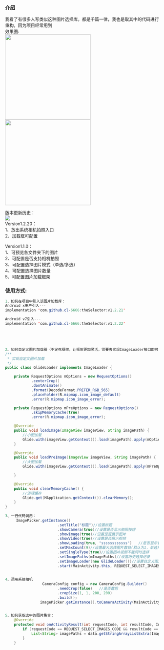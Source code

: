 ### 介绍
我看了有很多人写类似这种图片选择库，都是千篇一律，我也是取其中的代码进行重构，因为项目经常用到  
效果图:  
<img src="https://img-blog.csdnimg.cn/20190709181621899.png?x-oss-process=image/watermark,type_ZmFuZ3poZW5naGVpdGk,shadow_10,text_aHR0cHM6Ly9ibG9nLmNzZG4ubmV0L2EyMTQwMjQ0NzU=,size_16,color_FFFFFF,t_70" width=280/><img src="https://img-blog.csdnimg.cn/20190709181654566.png?x-oss-process=image/watermark,type_ZmFuZ3poZW5naGVpdGk,shadow_10,text_aHR0cHM6Ly9ibG9nLmNzZG4ubmV0L2EyMTQwMjQ0NzU=,size_16,color_FFFFFF,t_70" width=280/> 

版本更新历史：  
[![](https://jitpack.io/v/cl-6666/theSelector.svg)](https://jitpack.io/#cl-6666/theSelector)  
Version1.2.20：   
1、放出系统相机拍照入口  
2、加载框可配置

Version1.1.0：    
1、可预览各文件夹下的图片  
2、可配置是否支持相机拍照  
3、可配置选择图片模式（单选/多选）  
4、可配置选择图片数量  
5、可配置图片加载框架  

### 使用方式:
```java
1、如何在项目中引入该图片加载库：
Android x用户引入---
implementation 'com.github.cl-6666:theSelector:v1.2.21'

Android v7引入---
implementation 'com.github.cl-6666:theSelector:v1.2.22'





2、如何自定义图片加载器（不定死框架，让框架更加灵活，需要去实现ImageLoader接口即可，如果需要显示视频，优先推荐Glide加载框架，可以参考Demo实现）：
/**
 * 实现自定义图片加载
 */
public class GlideLoader implements ImageLoader {

    private RequestOptions mOptions = new RequestOptions()
            .centerCrop()
            .dontAnimate()
            .format(DecodeFormat.PREFER_RGB_565)
            .placeholder(R.mipmap.icon_image_default)
            .error(R.mipmap.icon_image_error);

    private RequestOptions mPreOptions = new RequestOptions()
            .skipMemoryCache(true)
            .error(R.mipmap.icon_image_error);

    @Override
    public void loadImage(ImageView imageView, String imagePath) {
        //小图加载
        Glide.with(imageView.getContext()).load(imagePath).apply(mOptions).into(imageView);
    }

    @Override
    public void loadPreImage(ImageView imageView, String imagePath) {
        //大图加载
        Glide.with(imageView.getContext()).load(imagePath).apply(mPreOptions).into(imageView);

    }

    @Override
    public void clearMemoryCache() {
        //清理缓存
        Glide.get(MApplication.getContext()).clearMemory();
    }
}
          
3、一行代码调用：
     ImagePicker.getInstance()
                        .setTitle("标题")//设置标题
                        .showCamera(true)//设置是否显示拍照按钮
                        .showImage(true)//设置是否展示图片
                        .showVideo(true)//设置是否展示视频
                        .showLoading(true, "ssssssssssss")   //是否显示首次加载框
                        .setMaxCount(9)//设置最大选择图片数目(默认为1，单选)
                        .setSingleType(true)//设置图片视频不能同时选择
                        .setImagePaths(mImagePaths)//设置历史选择记录
                        .setImageLoader(new GlideLoader())//设置自定义图片加载器
                        .start(MainActivity.this, REQUEST_SELECT_IMAGES_CODE);//REQEST_SELECT_IMAGES_CODE为Intent调用的requestCode
                        
                        
4、调用系统相机
                 CameraConfig config = new CameraConfig.Builder()
                        .needCrop(false)   //是否裁剪
                        .cropSize(1, 1, 200, 200)
                        .build();
                imagePicker.getInstance().toCameraActivity(MainActivity.this, config, REQUEST_SELECT_IMAGES_CODE);

              
5、如何获取选中的图片集合：
    @Override
    protected void onActivityResult(int requestCode, int resultCode, Intent data) {
        if (requestCode == REQUEST_SELECT_IMAGES_CODE && resultCode == RESULT_OK) {
            List<String> imagePaths = data.getStringArrayListExtra(ImagePicker.EXTRA_SELECT_IMAGES);
        }
    }
```             
                
